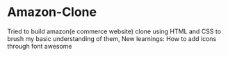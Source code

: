 # Amazon-Clone
Tried to build amazon(e commerce website) clone using HTML and CSS to brush my basic understanding of them,
New learnings:
How to add icons through font awesome
